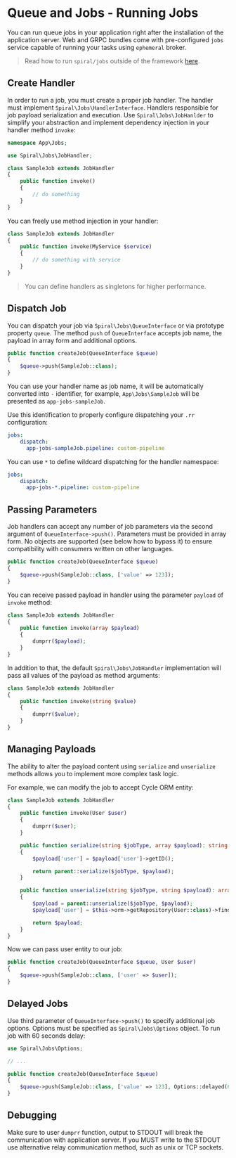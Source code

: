 # Queue and Jobs - Running Jobs
You can run queue jobs in your application right after the installation of the application server. Web and GRPC bundles
come with pre-configured `jobs` service capable of running your tasks using `ephemeral` broker.

> Read how to run `spiral/jobs` outside of the framework [here](/queue/standalone.md).

## Create Handler
In order to run a job, you must create a proper job handler. The handler must implement `Spiral\Jobs\HandlerInterface`. Handlers
responsible for job payload serialization and execution. Use `Spiral\Jobs\JobHanlder` to simplify your abstraction
and implement dependency injection in your handler method `invoke`:

```php
namespace App\Jobs;

use Spiral\Jobs\JobHandler;

class SampleJob extends JobHandler
{
    public function invoke()
    {
        // do something
    }
}
```

You can freely use method injection in your handler:

```php
class SampleJob extends JobHandler
{
    public function invoke(MyService $service)
    {
        // do something with service
    }
}
```

> You can define handlers as singletons for higher performance.

## Dispatch Job
You can dispatch your job via `Spiral\Jobs\QueueInterface` or via prototype property `queue`. The method `push` of 
`QueueInterface` accepts job name, the payload in array form and additional options.

```php
public function createJob(QueueInterface $queue)
{
    $queue->push(SampleJob::class);
}
``` 

You can use your handler name as job name, it will be automatically converted into `-` identifier, for example, 
`App\Jobs\SampleJob` will be presented as `app-jobs-sampleJob`.

Use this identification to properly configure dispatching your `.rr` configuration:

```yaml
jobs:
    dispatch:
      app-jobs-sampleJob.pipeline: custom-pipeline
```

You can use `*` to define wildcard dispatching for the handler namespace:

```yaml
jobs:
    dispatch:
      app-jobs-*.pipeline: custom-pipeline
```

## Passing Parameters
Job handlers can accept any number of job parameters via the second argument of `QueueInterface->push()`. Parameters
must be provided in array form. No objects are supported (see below how to bypass it) to ensure compatibility with consumers written on other languages.

```php
public function createJob(QueueInterface $queue)
{
    $queue->push(SampleJob::class, ['value' => 123]);
}
```

You can receive passed payload in handler using the parameter `payload` of `invoke` method:

```php
class SampleJob extends JobHandler
{
    public function invoke(array $payload)
    {
        dumprr($payload);
    }
}
```

In addition to that, the default `Spiral\Jobs\JobHandler` implementation will pass all values of the payload as method arguments:


```php
class SampleJob extends JobHandler
{
    public function invoke(string $value)
    {
        dumprr($value);
    }
}
```

## Managing Payloads
The ability to alter the payload content using `serialize` and `unserialize` methods allows you to implement more complex
task logic.

For example, we can modify the job to accept Cycle ORM entity:

```php
class SampleJob extends JobHandler
{
    public function invoke(User $user)
    {
        dumprr($user);
    }

    public function serialize(string $jobType, array $payload): string
    {
        $payload['user'] = $payload['user']->getID();

        return parent::serialize($jobType, $payload);
    }

    public function unserialize(string $jobType, string $payload): array
    {
        $payload = parent::unserialize($jobType, $payload);
        $payload['user'] = $this->orm->getRepository(User::class)->findByPK($payload['user']);

        return $payload;
    }
}
```

Now we can pass user entity to our job:

```php
public function createJob(QueueInterface $queue, User $user)
{
    $queue->push(SampleJob::class, ['user' => $user]);
}
```

## Delayed Jobs
Use third parameter of `QueueInterface->push()` to specify additional job options. Options must be specified as 
`Spiral\Jobs\Options` object. To run job with 60 seconds delay:

```php
use Spiral\Jobs\Options;

// ...

public function createJob(QueueInterface $queue)
{
    $queue->push(SampleJob::class, ['value' => 123], Options::delayed(60));
}
```

## Debugging
Make sure to user `dumprr` function, output to STDOUT will break the communication with application server. If you MUST write to the STDOUT use alternative relay communication method, such as unix or TCP sockets.
